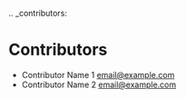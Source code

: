 .. _contributors:

Contributors
============

* Contributor Name 1 <email@example.com>
* Contributor Name 2 <email@example.com>